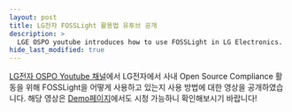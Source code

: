 ```yaml
---
layout: post
title: LG전자 FOSSLight 활용법 유투브 공개
description: >
  LGE OSPO youtube introduces how to use FOSSLight in LG Electronics.
hide_last_modified: true
---
```


[LG전자 OSPO Youtube 채널](https://www.youtube.com/channel/UCGCKQQvHh6pgjwHmZtKi8Hw)에서 LG전자에서 사내 Open Source Compliance 활동을 위해 FOSSLight을 어떻게 사용하고 있는지 사용 방법에 대한 영상을 공개하였습니다. 해당 영상은 [Demo페이지](https://fosslight.org/ko/demo/)에서도 시청 가능하니 확인해보시기 바랍니다!

